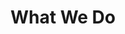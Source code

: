 ---
permalink: "/about/what.en.html"
locale: "en"
section: "about"
layout: main.njk
title: What We Do
---